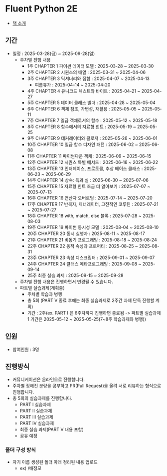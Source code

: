 # Fluent Python 2E

- [책 소개](https://www.yes24.com/product/goods/139709711)

## 기간

- 일정 : 2025-03-28(금) ~ 2025-09-28(일)
  - 주차별 진행 내용
    - 1주  CHAPTER 1 파이썬 데이터 모델 : 2025-03-28 ~ 2025-03-30
    - 2주  CHAPTER 2 시퀀스의 배열 : 2025-03-31 ~ 2025-04-06
    - 3주  CHAPTER 3 딕셔너리와 집합 : 2025-04-07 ~ 2025-04-13
		- 여름휴가 : 2025-04-14 ~ 2025-04-20
    - 4주  CHAPTER 4 유니코드 텍스트와 바이트 : 2025-04-21 ~ 2025-04-27
    - 5주  CHAPTER 5 데이터 클래스 빌더 : 2025-04-28 ~ 2025-05-04
    - 6주  CHAPTER 6 객체 참조, 가변성, 재활용 :  2025-05-05 ~ 2025-05-11
    - 7주  CHAPTER 7 일급 객체로서의 함수 : 2025-05-12 ~ 2025-05-18
    - 8주  CHAPTER 8 함수에서의 자료형 힌트 : 2025-05-19 ~ 2025-05-25
    - 9주  CHAPTER 9 데커레이터와 클로저 : 2025-05-26 ~ 2025-06-01
    - 10주  CHAPTER 10 일급 함수 디자인 패턴 : 2025-06-02 ~ 2025-06-08
    - 11주 CHAPTER 11 파이썬다운 객체 : 2025-06-09 ~ 2025-06-15
    - 12주 CHAPTER 12 시퀀스 특별 메서드 : 2025-06-16 ~ 2025-06-22
    - 13주 CHAPTER 13 인터페이스, 프로토콜, 추상 베이스 클래스 : 2025-06-23 ~ 2025-06-29
    - 14주 CHAPTER 14 상속: 득과 실 : 2025-06-30 ~ 2025-07-06
    - 15주 CHAPTER 15 자료형 힌트 조금 더 알아보기 : 2025-07-07 ~ 2025-07-13
    - 16주 CHAPTER 16 연산자 오버로딩 : 2025-07-14 ~ 2025-07-20
    - 17주 CHAPTER 17 반복자, 제너레이터, 고전적인 코루틴 : 2025-07-21 ~ 2025-07-27
    - 18주 CHAPTER 18 with, match, else 블록 : 2025-07-28 ~ 2025-08-03
    - 19주 CHAPTER 19 파이썬 동시성 모델 : 2025-08-04 ~ 2025-08-10
    - 20주 CHAPTER 20 동시 실행자 : 2025-08-11 ~ 2025-08-17
    - 21주 CHAPTER 21 비동기 프로그래밍 : 2025-08-18 ~ 2025-08-24
    - 22주 CHAPTER 22 동적 속성과 프로퍼티 : 2025-08-25 ~ 2025-08-31
    - 23주 CHAPTER 23 속성 디스크립터 : 2025-09-01 ~ 2025-09-07
    - 24주 CHAPTER 24 클래스 메타프로그래밍 : 2025-09-08 ~ 2025-09-14
    - 25주 최종 실습 과제 :  2025-09-15 ~ 2025-09-28
  - 주차별 진행 내용은 진행하면서 변경될 수 있습니다.
  - 파트별 실습과제(계획중) 
    - 주차별 학습과 병행
    - 총 5회 (PART V 종료 후에는 최종 실습과제로 2주간 과제 단독 진행할 계획)
    - 기간 : 2주(ex. PART I 은 6주차까지 진행하면 종료됨 -> 파트별 실습과제 1 기간은 2025-05-12 ~ 2025-05-25(7~8주 학습과제와 병행)) 

## 인원

- 참여인원 : 3명

## 진행방식

- 커뮤니케이션은 온라인으로 진행합니다.
- 주차별 정해진 분량을 공부하고 PR(Pull Request)을 올려 서로 리뷰하는 형식으로 진행합니다.
- 총 5회의 실습과제를 진행합니다.
  - PART I   실습과제
  - PART II  실습과제
  - PART III 실습과제
  - PART IV  실습과제
  - 최종 실습 과제(PART V 내용 포함)
  - 공유 예정

### 폴더 구성 방식

- 자기 이름 생성된 폴더 아래 정리된 내용 업로드
  - ex) /배정모

